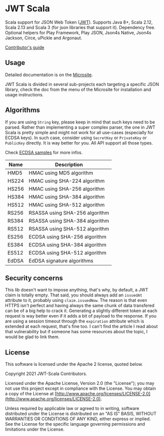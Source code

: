 # JWT Scala

Scala support for JSON Web Token ([JWT](http://tools.ietf.org/html/draft-ietf-oauth-json-web-token)).
Supports Java 8+, Scala 2.12, Scala 2.13 and Scala 3 (for json libraries that support it).
Dependency free.
Optional helpers for Play Framework, Play JSON, Json4s Native, Json4s Jackson, Circe, uPickle and Argonaut.

[Contributor's guide](https://github.com/jwt-scala/jwt-scala/blob/main/CONTRIBUTING.md)

## Usage

Detailed documentation is on the [Microsite](https://jwt-scala.github.io/jwt-scala).

JWT Scala is divided in several sub-projects each targeting a specific JSON library,
check the doc from the menu of the Microsite for installation and usage instructions.

## Algorithms

If you are using `String` key, please keep in mind that such keys need to be parsed. Rather than implementing a super complex parser, the one in JWT Scala is pretty simple and might not work for all use-cases (especially for ECDSA keys). In such case, consider using `SecretKey` or `PrivateKey` or `PublicKey` directly. It is way better for you. All API support all those types.

Check [ECDSA samples](https://jwt-scala.github.io/jwt-scala/jwt-core-jwt-ecdsa.html) for more infos.

| Name  | Description                    |
| ----- | ------------------------------ |
| HMD5  | HMAC using MD5 algorithm       |
| HS224 | HMAC using SHA-224 algorithm   |
| HS256 | HMAC using SHA-256 algorithm   |
| HS384 | HMAC using SHA-384 algorithm   |
| HS512 | HMAC using SHA-512 algorithm   |
| RS256 | RSASSA using SHA-256 algorithm |
| RS384 | RSASSA using SHA-384 algorithm |
| RS512 | RSASSA using SHA-512 algorithm |
| ES256 | ECDSA using SHA-256 algorithm  |
| ES384 | ECDSA using SHA-384 algorithm  |
| ES512 | ECDSA using SHA-512 algorithm  |
| EdDSA | EdDSA signature algorithms     |

## Security concerns

This lib doesn't want to impose anything, that's why, by default, a JWT claim is totally empty. That said, you should always add an `issuedAt` attribute to it, probably using `claim.issuedNow`.
The reason is that even HTTPS isn't perfect and having always the same chunk of data transfered can be of a big help to crack it. Generating a slightly different token at each request is way better even if it adds a bit of payload to the response.
If you are using a session timeout through the `expiration` attribute which is extended at each request, that's fine too. I can't find the article I read about that vulnerability but if someone has some resources about the topic, I would be glad to link them.

## License

This software is licensed under the Apache 2 license, quoted below.

Copyright 2021 JWT-Scala Contributors.

Licensed under the Apache License, Version 2.0 (the "License"); you may not use this project except in compliance with the License. You may obtain a copy of the License at [http://www.apache.org/licenses/LICENSE-2.0](http://www.apache.org/licenses/LICENSE-2.0).

Unless required by applicable law or agreed to in writing, software distributed under the License is distributed on an "AS IS" BASIS, WITHOUT WARRANTIES OR CONDITIONS OF ANY KIND, either express or implied. See the License for the specific language governing permissions and limitations under the License.

